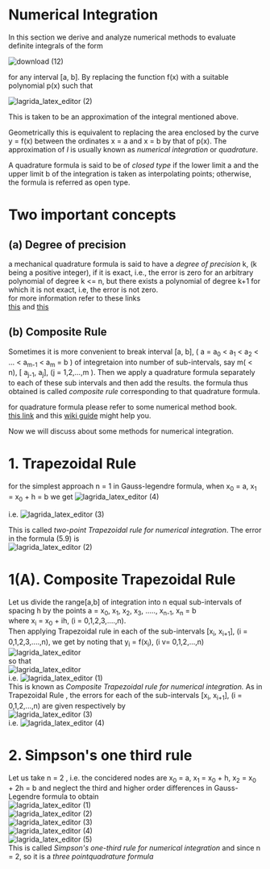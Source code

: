 # __Numerical Integration__



 In this section  we derive and analyze numerical methods to evaluate definite integrals of the form
 
![download (12)](https://user-images.githubusercontent.com/77840111/151663066-f5cd1010-08be-4f3a-886f-2eb0ee2bef92.png)

for any interval [a, b]. By replacing the function f(x) with a suitable polynomial p(x) such that   

![lagrida_latex_editor (2)](https://user-images.githubusercontent.com/77840111/152632546-3270d8a3-b751-49fd-a1eb-fbbe67e36f1e.png)


This is taken to be an approximation of the integral mentioned above.  

Geometrically this is equivalent to replacing the area enclosed by the curve y = f(x) between the ordinates x = a and x = b by that of p(x).
The approximation of _I_ is usually known as _numerical integration_ or _quadrature_. 

A quadrature formula is said to be of _closed type_ if the  lower limit a and the upper limit b of the integration is taken as interpolating points;
otherwise, the formula is referred as open type.  

  
  # Two important concepts
  ## __(a) Degree of precision__
   a mechanical quadrature formula is said to have a _degree of precision_ k, (k being a positive integer), if it is exact, i.e., the error is zero for an arbitrary polynomial of degree  k <= n, but there exists a polynomial of degree k+1 for which it is not exact, i.e, the error is not zero.   
   for more information refer to these links  
   [this](https://ahmedbadary.github.io/work_files/school/128a/4_3) and [this](https://www.unioviedo.es/compnum/labs/new/08_integration.html)
  
  
  
  ## __(b) Composite Rule__
  
  Sometimes it is more convenient to break interval [a, b], ( a = a<sub>0</sub> < a<sub>1</sub> < a<sub>2</sub> < ... < a<sub>m-1</sub> < a<sub>m</sub> = b ) of integretaion into number of sub-intervals, say m( < n), [ a<sub>j-1</sub>, a<sub>j</sub>], (j = 1,2,...,m ). Then we apply a quadrature formula separately to each of these sub intervals and then add the results. the formula thus obtained is called _composite rule_ corresponding to that quadrature formula.  
    
 for quadrature formula please refer to some numerical method book.  
 [this link](https://www.theochem.ru.nl/~pwormer/Knowino/knowino.org/wiki/Legendre-Gauss_Quadrature_formula.html#:~:text=The%20Legendre%2DGauss%20quadrature%20formula%20is%20a%20special%20case%20of,of%20the%20interval%20of%20integration. ) and this [wiki guide](https://en.wikipedia.org/wiki/Gauss%E2%80%93Legendre_quadrature) might help you.
 
 
 
 Now we will discuss about some methods for numerical integration. 
# __1. Trapezoidal Rule__
for the simplest approach n = 1  in Gauss-legendre formula, when x<sub>0</sub> = a, x<sub>1</sub> = x<sub>0</sub> + h = b 
we get 
![lagrida_latex_editor (4)](https://user-images.githubusercontent.com/77840111/152632279-b18a8f23-0432-456c-becb-5d2797e6a2ef.png)

i.e. ![lagrida_latex_editor (3)](https://user-images.githubusercontent.com/77840111/152632104-ce69cb44-b41e-4e0b-901c-a834128b43a1.png)

This is called _two-point Trapezoidal rule for numerical integration_. The error in the formula (5.9) is   
![lagrida_latex_editor (2)](https://user-images.githubusercontent.com/77840111/152632010-948fee76-95d8-4798-b60d-604e6f77ad56.png)


# 1(A). __Composite Trapezoidal Rule__


Let us divide the range[a,b] of integration into n equal sub-intervals of spacing h by the points a = x<sub>0</sub>, x<sub>1</sub>, x<sub>2</sub>, x<sub>3</sub>, ....., x<sub>n-1</sub>, x<sub>n</sub> = b  
where x<sub>i</sub> = x<sub>0</sub> + ih, (i = 0,1,2,3,....,n).   
Then applying Trapezoidal rule in each of the sub-intervals [x<sub>i</sub>, x<sub>i+1</sub>], (i = 0,1,2,3,....,n), we get by noting that y<sub>i</sub> = f(x<sub>i</sub>), (i v= 0,1,2,...,n)  
![lagrida_latex_editor](https://user-images.githubusercontent.com/77840111/152631882-21c085e8-c4f0-4f5f-9997-85eb2cb3168d.png)  
so that   
![lagrida_latex_editor](https://user-images.githubusercontent.com/77840111/152632451-8516ed68-f35e-461b-b819-e811d8bd5379.png)  
i.e. ![lagrida_latex_editor (1)](https://user-images.githubusercontent.com/77840111/152632509-f57484cb-6f7b-44be-a803-abe95717d039.png)  
This is known as _Composite Trapezoidal rule for numerical integration._
As in Trapezoidal Rule , the errors for each of the sub-intervals [x<sub>i</sub>, x<sub>i+1</sub>], (i = 0,1,2,...,n) are given respectively by   
![lagrida_latex_editor (3)](https://user-images.githubusercontent.com/77840111/152632774-edc2f5b1-be67-4849-ac55-cfde16329494.png)  
i.e. ![lagrida_latex_editor (4)](https://user-images.githubusercontent.com/77840111/152632849-6742a233-bb58-48cb-8a37-d6cd6971e024.png)
# __2. Simpson's one third rule__
Let us take n = 2 , i.e. the concidered nodes are x<sub>0</sub>  = a, x<sub>1</sub> = x<sub>0</sub> + h, x<sub>2</sub> = x<sub>0</sub> + 2h = b and neglect the third and higher order differences in Gauss-Legendre formula to obtain   
![lagrida_latex_editor (1)](https://user-images.githubusercontent.com/77840111/152683191-e0d3f164-e034-4438-bc54-f6698b493f73.png)  
![lagrida_latex_editor (2)](https://user-images.githubusercontent.com/77840111/152683207-44c83e0e-1084-4360-957c-a263ef0e8ec7.png)  
![lagrida_latex_editor (3)](https://user-images.githubusercontent.com/77840111/152683213-909585f9-1433-4997-aaee-a879c65a7a98.png)  
![lagrida_latex_editor (4)](https://user-images.githubusercontent.com/77840111/152683261-376c8233-5d9d-4489-8f21-36be96957f95.png)  
![lagrida_latex_editor (5)](https://user-images.githubusercontent.com/77840111/152683277-4fd620d7-d4c6-4507-9585-102ee65f8d13.png)  
This is called _Simpson's one-third rule for numerical integration_ and since n = 2, so it is a _three pointquadrature formula_
